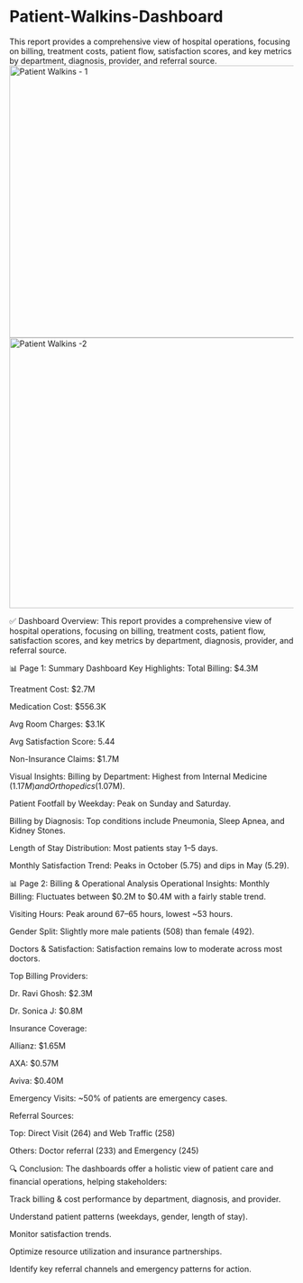 # Patient-Walkins-Dashboard
This report provides a comprehensive view of hospital operations, focusing on billing, treatment costs, patient flow, satisfaction scores, and key metrics by department, diagnosis, provider, and referral source.
<img width="858" height="483" alt="Patient Walkins - 1" src="https://github.com/user-attachments/assets/08f72925-9554-483d-859e-7cfcb6618bc6" />
<img width="860" height="480" alt="Patient Walkins -2" src="https://github.com/user-attachments/assets/a02e6e39-89fc-4d43-b44e-416514b3d2bb" />

✅ Dashboard Overview: This report provides a comprehensive view of hospital operations, focusing on billing, treatment costs, patient flow, satisfaction scores, and key metrics by department, diagnosis, provider, and referral source.

📊 Page 1: Summary Dashboard Key Highlights: Total Billing: $4.3M

Treatment Cost: $2.7M

Medication Cost: $556.3K

Avg Room Charges: $3.1K

Avg Satisfaction Score: 5.44

Non-Insurance Claims: $1.7M

Visual Insights: Billing by Department: Highest from Internal Medicine ($1.17M) and Orthopedics ($1.07M).

Patient Footfall by Weekday: Peak on Sunday and Saturday.

Billing by Diagnosis: Top conditions include Pneumonia, Sleep Apnea, and Kidney Stones.

Length of Stay Distribution: Most patients stay 1–5 days.

Monthly Satisfaction Trend: Peaks in October (5.75) and dips in May (5.29).

📊 Page 2: Billing & Operational Analysis Operational Insights: Monthly Billing: Fluctuates between $0.2M to $0.4M with a fairly stable trend.

Visiting Hours: Peak around 67–65 hours, lowest ~53 hours.

Gender Split: Slightly more male patients (508) than female (492).

Doctors & Satisfaction: Satisfaction remains low to moderate across most doctors.

Top Billing Providers:

Dr. Ravi Ghosh: $2.3M

Dr. Sonica J: $0.8M

Insurance Coverage:

Allianz: $1.65M

AXA: $0.57M

Aviva: $0.40M

Emergency Visits: ~50% of patients are emergency cases.

Referral Sources:

Top: Direct Visit (264) and Web Traffic (258)

Others: Doctor referral (233) and Emergency (245)

🔍 Conclusion: The dashboards offer a holistic view of patient care and financial operations, helping stakeholders:

Track billing & cost performance by department, diagnosis, and provider.

Understand patient patterns (weekdays, gender, length of stay).

Monitor satisfaction trends.

Optimize resource utilization and insurance partnerships.

Identify key referral channels and emergency patterns for action.
